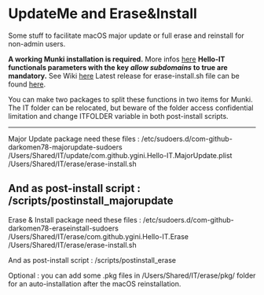 UpdateMe and Erase&Install
==========

Some stuff to facilitate macOS major update or full erase and reinstall for non-admin users.

__A working Munki installation is required.__ More infos [here](https://github.com/munki/munki)
__Hello-IT functionals parameters with the key _allow subdomains_ to true are mandatory.__ See Wiki [here](https://github.com/ygini/Hello-IT/wiki/Preferences-subdomain)
Latest release for erase-install.sh file can be found [here](https://github.com/grahampugh/erase-install/releases).

You can make two packages to split these functions in two items for Munki.
The IT folder can be relocated, but beware of the folder access confidential limitation and change ITFOLDER variable in both post-install scripts.

---
Major Update package need these files : 
/etc/sudoers.d/com-github-darkomen78-majorupdate-sudoers
/Users/Shared/IT/update/com.github.ygini.Hello-IT.MajorUpdate.plist
/Users/Shared/IT/erase/erase-install.sh 

And as post-install script : /scripts/postinstall_majorupdate
---
Erase & Install package need these files :
/etc/sudoers.d/com-github-darkomen78-eraseinstall-sudoers
/Users/Shared/IT/erase/com.github.ygini.Hello-IT.Erase
/Users/Shared/IT/erase/erase-install.sh 

And as post-install script : /scripts/postinstall_erase

Optional : you can add some .pkg files in /Users/Shared/IT/erase/pkg/ folder for an auto-installation after the macOS reinstallation.